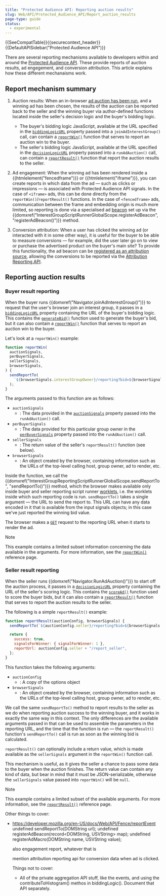 ```yaml
---
title: "Protected Audience API: Reporting auction results"
slug: Web/API/Protected_Audience_API/Report_auction_results
page-type: guide
status:
  - experimental
---
```


{{SeeCompatTable}}{{securecontext_header}}{{DefaultAPISidebar("Protected Audience API")}}

There are several reporting mechanisms available to developers within and around the [Protected Audience API](/en-US/docs/Web/API/Protected_Audience_API). These provide reports of auction results, ad engegement, and conversion attribution. This article explains how these different mechanaisms work.

## Report mechanism summary

1. Auction results: When an in-browser [ad auction has been run](/en-US/docs/Web/API/Protected_Audience_API/Run_ad_auction), and a winning ad has been chosen, the results of the auction can be reported back to the seller and the winning buyer via author-defined functions located inside the seller's decision logic and the buyer's bidding logic.

   - The buyer's bidding logic JavaScript, available at the URL specified in the [`biddingLogicURL`](/en-US/docs/Web/API/Navigator.joinAdInterestGroup#biddingLogicURL) property passed into a `joinAdInterestGroup()` call, can contain a [`reportWin()`](#) function that serves to report an auction win to the buyer.
   - The seller's bidding logic JavaScript, available at the URL specified in the [`decisionLogicURL`](/en-US/docs/Web/API/Navigator.runAdAuction#decisionLogicURL) property passed into a `runAdAuction()` call, can contain a [`reportResult()`](#) function that report the auction results to the seller.

2. Ad engagement: When the winning ad has been rendered inside a {{htmlelement("fencedframe")}} or {{htmlelement("iframe")}}, you can create reports in which data from the ad — such as clicks or impressions — is associated with Protected Audience API signals. In the case of `<iframe>` ads, this can be done directly from the `reportWin()`/`reportResult()` functions. In the case of `<fencedframe>` ads, communication between the frame and embedding origin is much more limited, so reporting is done via a specialised ad [beacon](/en-US/docs/Web/API/Beacon_API) set up via the {{domxref("InterestGroupScriptRunnerGlobalScope.registerAdBeacon", "registerAdBeacon()")}} method.

3. Conversion attribution: When a user has clicked the winning ad (or interacted with it in some other way), it is useful for the buyer to be able to measure conversions — for example, did the user later go on to view or purchase the advertised product on the buyer's main site? To provide this functionality, the ad beacon can be [registered as an attribution source](/en-US/docs/Web/API/Attribution_Reporting_API/Registering_sources), allowing the conversions to be reported via the [Attribution Reporting API](/en-US/docs/Web/API/Attribution_Reporting_API).

## Reporting auction results

### Buyer result reporting

When the buyer runs {{domxref("Navigator.joinAdInterestGroup()")}} to request that the user's browser join an interest group, it passes in a [`biddingLogicURL`](/en-US/docs/Web/API/Navigator.joinAdInterestGroup#biddingLogicURL) property containing the URL of the buyer's bidding logic. This contains the [`generateBid()`](#) function used to generate the buyer's bid, but it can also contain a [`reportWin()`](#) function that serves to report an auction win to the buyer.

Let's look at a `reportWin()` example:

```js
function reportWin(
  auctionSignals,
  perBuyerSignals,
  sellerSignals,
  browserSignals,
) {
  sendReportTo(
    `${browserSignals.interestGroupOwner}/reporting?bid=${browserSignals.bid}`,
  );
}
```

The arguments passed to this function are as follows:

- `auctionSignals`
  - : The data provided in the [`auctionSignals`](/en-US/docs/Web/API/Navigator.runAdAuction#auctionSignals) property passed into the `runAdAuction()` call.
- `perBuyerSignals`
  - : The data provided for this particular group owner in the [`perBuyerSignals`](/en-US/docs/Web/API/Navigator.runAdAuction#perBuyerSignals) property passed into the `runAdAuction()` call.
- `sellerSignals`
  - : The return value of the seller's `reportResult()` function (see below).
- `browserSignals`
  - : An object created by the browser, containing information such as the URLs of the top-level calling host, group owner, ad to render, etc.

Inside the function, we call the {{domxref("InterestGroupReportingScriptRunnerGlobalScope.sendReportTo", "sendReportTo()")}} method, which the browser makes available only inside buyer and seller reporting script runner [worklets](/en-US/docs/Web/API/Worklet), i.e. the worklets inside which such reporting code is run. `sendReportTo()` takes a single argument — the URL to send the report to. This URL can have any data encoded in it that is available from the input signals objects; in this case we've just reported the winning bid value.

The browser makes a [`GET`](/en-US/docs/Web/HTTP/Methods/GET) request to the reporting URL when it starts to render the ad.

> [!NOTE]
> This example contains a limited subset information concerning the data available in the arguments. For more information, see the [`reportWin()`](#) reference page.

### Seller result reporting

When the seller runs {{domxref("Navigator.RunAdAuction()")}} to start off the auction process, it passes in a [`decisionLogicURL`](/en-US/docs/Web/API/Navigator.runAdAuction#decisionLogicURL) property containing the URL of the seller's scoring logic. This contains the [`scoreAd()`](#) function used to score the buyer bids, but it can also contain a [`reportResult()`](#) function that serves to report the auction results to the seller.

The following is a simple `reportResult()` example:

```js
function reportResult(auctionConfig, browserSignals) {
  sendReportTo(`${auctionConfig.seller}/reporting?bid=${browserSignals.bid}`);

  return {
    success: true,
    signalsForWinner: { signalForWinner: 1 },
    reportUrl: auctionConfig.seller + "/report_seller",
  };
}
```

This function takes the following arguments:

- `auctionConfig`
  - : A copy of the options object
- `browserSignals`
  - : An object created by the browser, containing information such as the URLs of the top-level calling host, group owner, ad to render, etc.

We call the same `sendReportTo()` method to report results to the seller as we do when reporting auction success to the winning buyer, and it works in exactly the same way in this context. The only differences are the available arguments passed in that can be used to assemble the parameters in the reporting URL, and the time that the function is run — the `reportResult()` function's `sendReportTo()` call is run as soon as the winning bid is calculated.

`reportResult()` can optionally include a return value, which is made available as the `sellerSignals` argument in the `reportWin()` function call.

This mechanism is useful, as it gives the seller a chance to pass some data to the buyer when the auction finishes. The return value can contain any kind of data, but bear in mind that it must be JSON-serializable, otherwise the `sellerSignals` value passed into `reportWin()` will be `null`.

> [!NOTE]
> This example contains a limited subset of the available arguments. For more information, see the [`reportResult()`](#) reference page.

Other things to cover:

- https://developer.mozilla.org/en-US/docs/Web/API/Fence/reportEvent
  undefined sendReportTo(DOMString url);
  undefined registerAdBeacon(record<DOMString, USVString> map);
  undefined registerAdMacro(DOMString name, USVString value);

  also engagement report, whatever that is

  mention attribution reporting api for conversion data when ad is clicked.

  Things not to cover:

  - All of the private aggregation API stuff, like the events, and using the contributeToHistogram() methos in biddingLogic(). Document that API separately.
